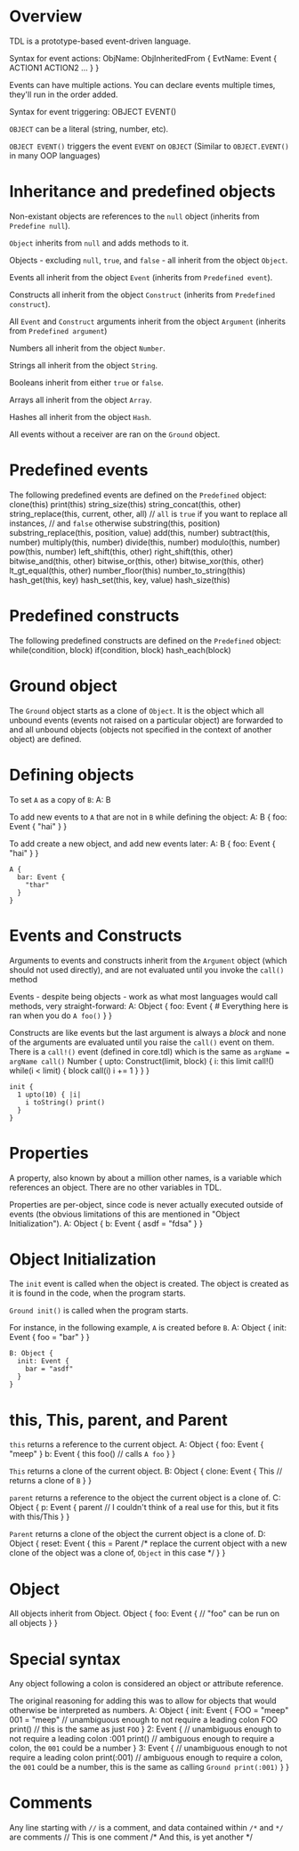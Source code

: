 # Overview

TDL is a prototype-based event-driven language.

Syntax for event actions:
    ObjName: ObjInheritedFrom {
      EvtName: Event {
        ACTION1
        ACTION2
        ...
      }
    }

Events can have multiple actions. You can declare events multiple times, they'll run in the order added.


Syntax for event triggering:
    OBJECT EVENT()

`OBJECT` can be a literal (string, number, etc).

`OBJECT EVENT()` triggers the event `EVENT` on `OBJECT` (Similar to `OBJECT.EVENT()` in many OOP languages)

# Inheritance and predefined objects

Non-existant objects are references to the `null` object (inherits from `Predefine null`).

`Object` inherits from `null` and adds methods to it.

Objects - excluding `null`, `true`, and `false` - all inherit from the object `Object`.

Events all inherit from the object `Event` (inherits from `Predefined event`).

Constructs all inherit from the object `Construct` (inherits from `Predefined construct`).

All `Event` and `Construct` arguments inherit from the object `Argument` (inherits from `Predefined argument`)

Numbers all inherit from the object `Number`.

Strings all inherit from the object `String`.

Booleans inherit from either `true` or `false`.

Arrays all inherit from the object `Array`.

Hashes all inherit from the object `Hash`.

All events without a receiver are ran on the `Ground` object.

# Predefined events

The following predefined events are defined on the `Predefined` object:
    clone(this)
    print(this)
    string_size(this)
    string_concat(this, other)
    string_replace(this, current, other, all) // `all` is `true` if you want to replace all instances,
                                              // and `false` otherwise
    substring(this, position)
    substring_replace(this, position, value)
    add(this, number)
    subtract(this, number)
    multiply(this, number)
    divide(this, number)
    modulo(this, number)
    pow(this, number)
    left_shift(this, other)
    right_shift(this, other)
    bitwise_and(this, other)
    bitwise_or(this, other)
    bitwise_xor(this, other)
    lt_gt_equal(this, other)
    number_floor(this)
    number_to_string(this)
    hash_get(this, key)
    hash_set(this, key, value)
    hash_size(this)

# Predefined constructs

The following predefined constructs are defined on the `Predefined` object:
    while(condition, block)
    if(condition, block)
    hash_each(block)

# Ground object

The `Ground` object starts as a clone of `Object`. It is the object which all unbound events (events not raised on a particular object) are forwarded to and all unbound objects (objects not specified in the context of another object) are defined.

# Defining objects

To set `A` as a copy of `B`:
    A: B

To add new events to `A` that are not in `B` while defining the object:
    A: B {
      foo: Event {
        "hai"
      }
    }

To add create a new object, and add new events later:
    A: B {
      foo: Event {
        "hai"
      }
    }
     
    A {
      bar: Event {
        "thar"
      }
    }

# Events and Constructs

Arguments to events and constructs inherit from the `Argument` object (which should not used directly), and are not evaluated until you invoke the `call()` method

Events - despite being objects - work as what most languages would call methods, very straight-forward:
    A: Object {
      foo: Event {
        # Everything here is ran when you do `A foo()`
      }
    }

Constructs are like events but the last argument is always a _block_ and none of the arguments are evaluated until you raise the `call()` event on them.
There is a `call!()` event (defined in core.tdl) which is the same as `argName = argName call()`
    Number {
      upto: Construct(limit, block) {
        i: this
        limit call!()
        while(i < limit) {
          block call(i)
          i += 1
        }
      }
    }
    
    init {
      1 upto(10) { |i|
        i toString() print()
      }
    }

# Properties

A property, also known by about a million other names, is a variable which references an object.  There are no other variables in TDL.

Properties are per-object, since code is never actually executed outside of events (the obvious limitations of this are mentioned in "Object Initialization").
    A: Object {
      b: Event {
        asdf = "fdsa"
      }
    }

# Object Initialization

The `init` event is called when the object is created. The object is created as it is found in the code, when the program starts.

`Ground init()` is called when the program starts.

For instance, in the following example, `A` is created before `B`.
    A: Object {
      init: Event {
        foo = "bar"
      }
    }

    B: Object {
      init: Event {
        bar = "asdf"
      }
    }

# this, This, parent, and Parent

`this` returns a reference to the current object.
    A: Object {
      foo: Event {
        "meep"
      }
      b: Event {
        this foo() // calls `A foo`
      }
    }

`This` returns a clone of the current object.
    B: Object {
      clone: Event {
        This // returns a clone of `B`
      }
    }

`parent` returns a reference to the object the current object is a clone of.
    C: Object {
      p: Event {
        parent // I couldn't think of a real use for this, but it fits with this/This
      }
    }

`Parent` returns a clone of the object the current object is a clone of.
    D: Object {
      reset: Event {
        this = Parent /* replace the current object with a new clone of
                         the object was a clone of, `Object` in this case */
      }
    }

# Object

All objects inherit from Object. 
    Object {
      foo: Event {
        // "foo" can be run on all objects
      }
    }


# Special syntax

Any object following a colon is considered an object or attribute reference.

The original reasoning for adding this was to allow for objects that would otherwise be interpreted as numbers.
    A: Object {
      init: Event {
        FOO = "meep"
        001 = "meep" // unambiguous enough to not require a leading colon
        FOO print() // this is the same as just `FOO`
      }
      2: Event { // unambiguous enough to not require a leading colon
        :001 print() // ambiguous enough to require a colon, the `001` could be a number
      }
      3: Event { // unambiguous enough to not require a leading colon
        print(:001) // ambiguous enough to require a colon, the `001` could be a number, this is the same as calling `Ground print(:001)`
      }
    }

# Comments

Any line starting with `//` is a comment, and data contained within `/*` and `*/` are comments
    // This is one comment
    /* And this,
       is yet another */
